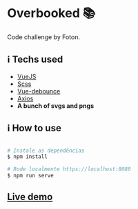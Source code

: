 # Overbooked 📚

Code challenge by Foton.

## :information_source: Techs used

- [VueJS](https://v3.vuejs.org/)
- [Scss](https://sass-lang.com/)
- [Vue-debounce](https://www.npmjs.com/package/vue-debounce)
- [Axios](https://github.com/axios/axios)
- **A bunch of svgs and pngs**

## :information_source: How to use

```bash

# Instale as dependências
$ npm install

# Rode localmente https://localhost:8080
$ npm run serve
```
## [Live demo](https://overbooked-foton.netlify.app/)

